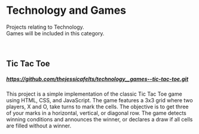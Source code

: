 # **Technology and Games**

Projects relating to Technology.<br/>
Games will be included in this category.

<br/>

## **Tic Tac Toe** <br/>
##### https://github.com/thejessicafelts/technology__games--tic-tac-toe.git <br/>
This project is a simple implementation of the classic Tic Tac Toe game using HTML, CSS, and JavaScript. The game features a 3x3 grid where two players, X and O, take turns to mark the cells. The objective is to get three of your marks in a horizontal, vertical, or diagonal row. The game detects winning conditions and announces the winner, or declares a draw if all cells are filled without a winner.
